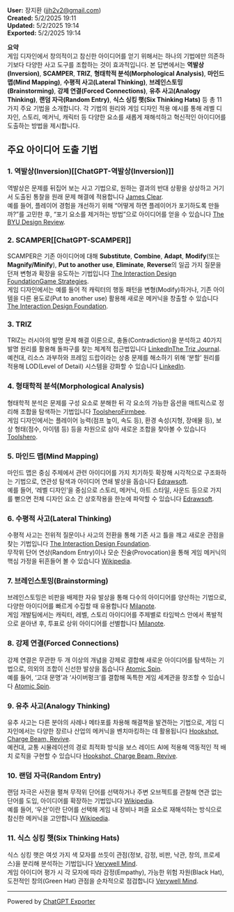 **User:** 장지환 (jjh2v2@gmail.com)  
**Created:** 5/2/2025 19:11  
**Updated:** 5/2/2025 19:14  
**Exported:** 5/2/2025 19:14  

**요약**  
게임 디자인에서 창의적이고 참신한 아이디어를 얻기 위해서는 하나의 기법에만 의존하기보다 다양한 사고 도구를 조합하는 것이 효과적입니다. 본 답변에서는 **역발상(Inversion)**, **SCAMPER**, **TRIZ**, **형태학적 분석(Morphological Analysis)**, **마인드 맵(Mind Mapping)**, **수평적 사고(Lateral Thinking)**, **브레인스토밍(Brainstorming)**, **강제 연결(Forced Connections)**, **유추 사고(Analogy Thinking)**, **랜덤 자극(Random Entry)**, **식스 싱킹 햇(Six Thinking Hats)** 등 총 11가지 주요 기법을 소개합니다. 각 기법의 원리와 게임 디자인 적용 예시를 통해 레벨 디자인, 스토리, 메커닉, 캐릭터 등 다양한 요소를 새롭게 재해석하고 혁신적인 아이디어를 도출하는 방법을 제시합니다.

주요 아이디어 도출 기법
-------------

### 1\. 역발상(Inversion)[[ChatGPT-역발상(Inversion)]]

역발상은 문제를 뒤집어 보는 사고 기법으로, 원하는 결과의 반대 상황을 상상하고 거기서 도출된 통찰을 원래 문제 해결에 적용합니다 [James Clear](https://jamesclear.com/inversion?utm_source=chatgpt.com).  
예를 들어, 플레이어 경험을 개선하기 위해 “어떻게 하면 플레이어가 포기하도록 만들까?”를 고민한 후, “포기 요소를 제거하는 방법”으로 아이디어를 얻을 수 있습니다 [The BYU Design Review](https://www.designreview.byu.edu/collections/inversion-the-power-of-thinking-backwards?utm_source=chatgpt.com).

### 2\. SCAMPER[[ChatGPT-SCAMPER]]

SCAMPER은 기존 아이디어에 대해 **Substitute**, **Combine**, **Adapt**, **Modify**(또는 **Magnify/Minify**), **Put to another use**, **Eliminate**, **Reverse**의 일곱 가지 질문을 던져 변형과 확장을 유도하는 기법입니다 [The Interaction Design Foundation](https://www.interaction-design.org/literature/article/learn-how-to-use-the-best-ideation-methods-scamper?srsltid=AfmBOopjDZEM_A6orOS_IJCrHd_jPQ0OjP817mYQYt9CoOKoDkimRc3o&utm_source=chatgpt.com)[Game Strategies](https://gamestrategies.io/en/blog/sharpening-creativity-with-the-scamper-technique/?utm_source=chatgpt.com).  
게임 디자인에서는 예를 들어 적 캐릭터의 행동 패턴을 변형(Modify)하거나, 기존 아이템을 다른 용도로(Put to another use) 활용해 새로운 메커닉을 창출할 수 있습니다 [The Interaction Design Foundation](https://www.interaction-design.org/literature/article/learn-how-to-use-the-best-ideation-methods-scamper?srsltid=AfmBOopjDZEM_A6orOS_IJCrHd_jPQ0OjP817mYQYt9CoOKoDkimRc3o&utm_source=chatgpt.com).

### 3\. TRIZ

TRIZ는 러시아의 발명 문제 해결 이론으로, 충돌(Contradiction)을 분석하고 40가지 발명 원리를 활용해 돌파구를 찾는 체계적 접근법입니다 [LinkedIn](https://www.linkedin.com/advice/0/how-can-you-apply-triz-method-solve-technical-challenges-zwzre?utm_source=chatgpt.com)[The Triz Journal](https://the-trizjournal.com/breakthrough-game-design/?utm_source=chatgpt.com).  
예컨대, 리소스 과부하와 프레임 드랍이라는 상충 문제를 해소하기 위해 ‘분할’ 원리를 적용해 LOD(Level of Detail) 시스템을 강화할 수 있습니다 [LinkedIn](https://www.linkedin.com/advice/0/how-can-you-apply-triz-method-solve-technical-challenges-zwzre?utm_source=chatgpt.com).

### 4\. 형태학적 분석(Morphological Analysis)

형태학적 분석은 문제를 구성 요소로 분해한 뒤 각 요소의 가능한 옵션을 매트릭스로 정리해 조합을 탐색하는 기법입니다 [Toolshero](https://www.toolshero.com/creativity/morphological-analysis-fritz-zwicky/?utm_source=chatgpt.com)[Firmbee](https://firmbee.com/morphological-analysis?utm_source=chatgpt.com).  
게임 디자인에서는 플레이어 능력(점프 높이, 속도 등), 환경 속성(지형, 장애물 등), 보상 형태(점수, 아이템 등) 등을 차원으로 삼아 새로운 조합을 찾아볼 수 있습니다 [Toolshero](https://www.toolshero.com/creativity/morphological-analysis-fritz-zwicky/?utm_source=chatgpt.com).

### 5\. 마인드 맵(Mind Mapping)

마인드 맵은 중심 주제에서 관련 아이디어를 가지 치기하듯 확장해 시각적으로 구조화하는 기법으로, 연관성 탐색과 아이디어 연쇄 발상을 돕습니다 [Edrawsoft](https://www.edrawmind.com/article/how-to-use-mind-mapping-to-design-a-game.html?utm_source=chatgpt.com).  
예를 들어, ‘레벨 디자인’을 중심으로 스토리, 메커닉, 아트 스타일, 사운드 등으로 가지를 뻗으면 전체 디자인 요소 간 상호작용을 한눈에 파악할 수 있습니다 [Edrawsoft](https://www.edrawmind.com/article/how-to-use-mind-mapping-to-design-a-game.html?utm_source=chatgpt.com).

### 6\. 수평적 사고(Lateral Thinking)

수평적 사고는 전위적 질문이나 사고의 전환을 통해 기존 사고 틀을 깨고 새로운 관점을 찾는 기법입니다 [The Interaction Design Foundation](https://www.interaction-design.org/literature/topics/lateral-thinking?srsltid=AfmBOoqV7ZQpT87MJzx0ne2wX_FZw6cAmFQH6_KkpPip7ct_tQT7Mb-Q&utm_source=chatgpt.com).  
무작위 단어 연상(Random Entry)이나 모순 진술(Provocation)을 통해 게임 메커닉의 핵심 가정을 뒤흔들어 볼 수 있습니다 [Wikipedia](https://en.wikipedia.org/wiki/Lateral_thinking?utm_source=chatgpt.com).

### 7\. 브레인스토밍(Brainstorming)

브레인스토밍은 비판을 배제한 자유 발상을 통해 다수의 아이디어를 양산하는 기법으로, 다양한 아이디어를 빠르게 수집할 때 유용합니다 [Milanote](https://milanote.com/guide/game-design-ideas?utm_source=chatgpt.com).  
게임 개발팀에서는 캐릭터, 레벨, 스토리 아이디어를 주제별로 타임박스 안에서 폭발적으로 쏟아낸 후, 투표로 상위 아이디어를 선별합니다 [Milanote](https://milanote.com/guide/game-design-ideas?utm_source=chatgpt.com).

### 8\. 강제 연결(Forced Connections)

강제 연결은 무관한 두 개 이상의 개념을 강제로 결합해 새로운 아이디어를 탐색하는 기법으로, 의외의 조합이 신선한 발상을 돕습니다 [Atomic Spin](https://spin.atomicobject.com/design-thinking-forced-connections/?utm_source=chatgpt.com).  
예를 들어, ‘고대 문명’과 ‘사이버펑크’를 결합해 독특한 게임 세계관을 창조할 수 있습니다 [Atomic Spin](https://spin.atomicobject.com/design-thinking-forced-connections/?utm_source=chatgpt.com).

### 9\. 유추 사고(Analogy Thinking)

유추 사고는 다른 분야의 사례나 메타포를 차용해 해결책을 발견하는 기법으로, 게임 디자인에서는 다양한 장르나 산업의 메커닉을 벤치마킹하는 데 활용됩니다 [Hookshot, Charge Beam, Revive](https://hookshotchargebeamrevive.com/2025/01/20/whats-the-best-analogy-for-understanding-a-video-game/?utm_source=chatgpt.com).  
예컨대, 교통 시뮬레이션의 경로 최적화 방식을 보스 레이드 AI에 적용해 역동적인 적 배치 로직을 구현할 수 있습니다 [Hookshot, Charge Beam, Revive](https://hookshotchargebeamrevive.com/2025/01/20/whats-the-best-analogy-for-understanding-a-video-game/?utm_source=chatgpt.com).

### 10\. 랜덤 자극(Random Entry)

랜덤 자극은 사전을 펼쳐 무작위 단어를 선택하거나 주변 오브젝트를 관찰해 연관 없는 단어를 도입, 아이디어를 확장하는 기법입니다 [Wikipedia](https://en.wikipedia.org/wiki/Lateral_thinking?utm_source=chatgpt.com).  
예를 들어, ‘우산’이란 단어를 선택해 게임 내 장비나 퍼즐 요소로 재해석하는 방식으로 참신한 메커닉을 고안합니다 [Wikipedia](https://en.wikipedia.org/wiki/Lateral_thinking?utm_source=chatgpt.com).

### 11\. 식스 싱킹 햇(Six Thinking Hats)

식스 싱킹 햇은 여섯 가지 색 모자를 쓰듯이 관점(정보, 감정, 비판, 낙관, 창의, 프로세스)을 분리해 분석하는 기법입니다 [Verywell Mind](https://www.verywellmind.com/how-to-boost-your-creativity-2795046?utm_source=chatgpt.com).  
게임 아이디어 평가 시 각 모자에 따라 감정(Empathy), 가능한 위험 자원(Black Hat), 도전적인 창의(Green Hat) 관점을 순차적으로 점검합니다 [Verywell Mind](https://www.verywellmind.com/how-to-boost-your-creativity-2795046?utm_source=chatgpt.com).



---
Powered by [ChatGPT Exporter](https://www.chatgptexporter.com)